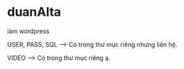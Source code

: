 # duanAlta

làm wordpress

USER, PASS, SQL --> Có trong thư mục riêng nhưng liên hệ.

VIDEO --> Có trong thư mục riêng ạ.
